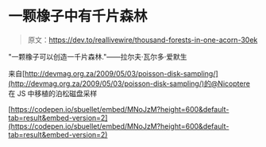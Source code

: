 # 一颗橡子中有千片森林

> 原文：<https://dev.to/reallivewire/thousand-forests-in-one-acorn-30ek>

"一颗橡子可以创造一千片森林."――拉尔夫·瓦尔多·爱默生

来自[http://devmag.org.za/2009/05/03/poisson-disk-sampling/](http://devmag.org.za/2009/05/03/poisson-disk-sampling/)的@Nicoptere 在 JS 中移植的泊松磁盘采样

[https://codepen.io/sbuellet/embed/MNoJzM?height=600&default-tab=result&embed-version=2](https://codepen.io/sbuellet/embed/MNoJzM?height=600&default-tab=result&embed-version=2)